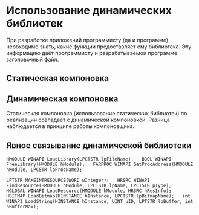 # Использование динамических библиотек

При разработке приложений программисту \(да и программе\) необходимо знать, какие функции предоставляет ему библиотека. Эту информацию даёт программисту и разрабатываемой программе заголовочный файл.

## Статическая компоновка

## Динамическая компоновка

Статическая компоновка \(использование статических библиотек\) по реализации совпадает с динамической компоновкой. Разница наблюдается в принципе работы компоновщика. 

## Явное связывание динамической библиотеки

`HMODULE WINAPI LoadLibrary(LPCTSTR lpFileName);  
BOOL WINAPI FreeLibrary(HMODULE hModule);  
FARPROC WINAPI GetProcAddress(HMODULE hModule, LPCSTR lpProcName);`

`LPTSTR MAKEINTRESOURCE(WORD wInteger);  
HRSRC WINAPI FindResource(HMODULE hModule, LPCTSTR lpName, LPCTSTR pType);  
HGLOBAL WINAPI LoadResource(HMODULE hModule, HRSRC hResInfo);  
HBITMAP LoadBitmap(HINSTANCE hInstance, LPCTSTR lpBitmapName);  
int WINAPI LoadString(HINSTANCE hInstance, UINT uID, LPTSTR lpBuffer, int nBufferMax);`

